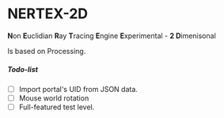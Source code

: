 # NERTEX-2D
**N**on **E**uclidian **R**ay **T**racing **E**ngine **E**xperimental - **2 D**imenisonal

Is based on Processing.

##### Todo-list
 - [ ] Import portal's UID from JSON data.
 - [ ] Mouse world rotation
 - [ ] Full-featured test level.
